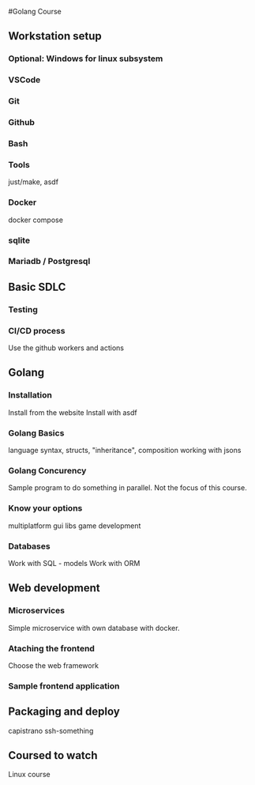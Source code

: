 #Golang Course

## Workstation setup

### Optional: Windows for linux subsystem
### VSCode
### Git
### Github
### Bash
### Tools
just/make, asdf
### Docker
docker compose
### sqlite
### Mariadb / Postgresql

## Basic SDLC
### Testing

### CI/CD process
Use the github workers and actions

## Golang
### Installation
Install from the website
Install with asdf

### Golang Basics
language syntax, structs, "inheritance", composition
working with jsons

### Golang Concurency
Sample program to do something in parallel. Not the focus of this course.

### Know your options
multiplatform gui libs
game development

### Databases
Work with SQL - models
Work with ORM


## Web development
### Microservices
Simple microservice with own database with docker.

### Ataching the frontend
Choose the web framework

### Sample frontend application

## Packaging and deploy
capistrano ssh-something

## Coursed to watch
Linux course
